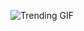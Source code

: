 ![Trending GIF](https://media3.giphy.com/media/v1.Y2lkPThiYjIxNzcybW5rNXRnOG4wOXdwaDZrcWt4djlmem50cmgxY21qZHhpbmdkZGZyYyZlcD12MV9naWZzX3NlYXJjaCZjdD1n/fryY00CO4xCz4uJuDQ/giphy.gif)
